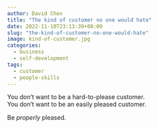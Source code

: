 ```yaml
---
author: David Chen
title: "The kind of customer no one would hate"
date: 2022-11-10T23:13:39+08:00
slug: "the-kind-of-customer-no-one-would-hate"
image: kind-of-customer.jpg
categories:
  - business
  - self-development
tags:
  - customer
  - people-skills
---
```

You don’t want to be a hard-to-please customer.\
You don’t want to be an easily pleased customer.

Be *properly* pleased.